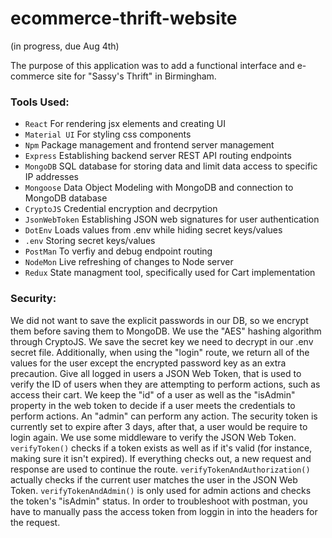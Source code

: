 # ecommerce-thrift-website

(in progress, due Aug 4th)

The purpose of this application was to add a functional interface and e-commerce site for "Sassy's Thrift" in Birmingham.  

### **Tools Used:**
* `React` For rendering jsx elements and creating UI
* `Material UI` For styling css components
* `Npm` Package management and frontend server management
* `Express` Establishing backend server REST API routing endpoints
* `MongoDB` SQL database for storing data and limit data access to specific IP addresses
* `Mongoose` Data Object Modeling with MongoDB and connection to MongoDB database
* `CryptoJS` Credential encryption and decrpytion
* `JsonWebToken` Establishing JSON web signatures for user authentication
* `DotEnv` Loads values from .env while hiding secret keys/values
* `.env` Storing secret keys/values
* `PostMan` To verfiy and debug endpoint routing
* `NodeMon` Live refreshing of changes to Node server
* `Redux` State managment tool, specifically used for Cart implementation

### Security:
We did not want to save the explicit passwords in our DB, so we encrypt them before saving them to MongoDB. 
We use the "AES" hashing algorithm through CryptoJS. 
We save the secret key we need to decrypt in our .env secret file. 
Additionally, when using the "login" route, we return all of the values for the user except the encrypted password key as an extra precaution. 
Give all logged in users a JSON Web Token, that is used to verify the ID of users when they are attempting to perform actions, such as access their cart. 
We keep the "id" of a user as well as the "isAdmin" property in the web token to decide if a user meets the credentials to perform actions.
An "admin" can perform any action. The security token is currently set to expire after 3 days, after that, a user would be require to login again.
We use some middleware to verify the JSON Web Token. 
`verifyToken()` checks if a token exists as well as if it's valid (for instance, making sure it isn't expired). 
If everything checks out, a new request and response are used to continue the route. `verifyTokenAndAuthorization()` actually checks if the current user matches the user in the JSON Web Token. `verifyTokenAndAdmin()` is only used for admin actions and checks the token's "isAdmin" status.
In order to troubleshoot with postman, you have to manually pass the access token from loggin in into the headers for the request. 
